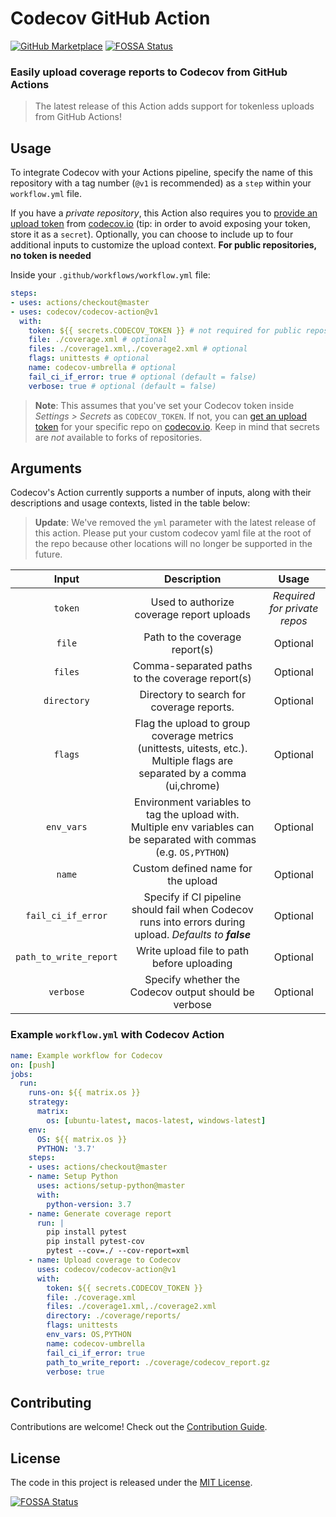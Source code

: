 # Codecov GitHub Action

[![GitHub Marketplace](https://img.shields.io/badge/Marketplace-v1-undefined.svg?logo=github&logoColor=white&style=flat)](https://github.com/marketplace/actions/codecov)
[![FOSSA Status](https://app.fossa.com/api/projects/git%2Bgithub.com%2Fcodecov%2Fcodecov-action.svg?type=shield)](https://app.fossa.com/projects/git%2Bgithub.com%2Fcodecov%2Fcodecov-action?ref=badge_shield)
### Easily upload coverage reports to Codecov from GitHub Actions

>The latest release of this Action adds support for tokenless uploads from GitHub Actions!

## Usage

To integrate Codecov with your Actions pipeline, specify the name of this repository with a tag number (`@v1` is recommended) as a `step` within your `workflow.yml` file.

If you have a *private repository*, this Action also requires you to [provide an upload token](https://docs.codecov.io/docs/frequently-asked-questions#section-where-is-the-repository-upload-token-found-) from [codecov.io](https://www.codecov.io) (tip: in order to avoid exposing your token, store it as a `secret`). Optionally, you can choose to include up to four additional inputs to customize the upload context. **For public repositories, no token is needed**

Inside your `.github/workflows/workflow.yml` file:

```yaml
steps:
- uses: actions/checkout@master
- uses: codecov/codecov-action@v1
  with:
    token: ${{ secrets.CODECOV_TOKEN }} # not required for public repos
    file: ./coverage.xml # optional
    files: ./coverage1.xml,./coverage2.xml # optional
    flags: unittests # optional
    name: codecov-umbrella # optional
    fail_ci_if_error: true # optional (default = false)
    verbose: true # optional (default = false)
```
>**Note**: This assumes that you've set your Codecov token inside *Settings > Secrets* as `CODECOV_TOKEN`. If not, you can [get an upload token](https://docs.codecov.io/docs/frequently-asked-questions#section-where-is-the-repository-upload-token-found-) for your specific repo on [codecov.io](https://www.codecov.io). Keep in mind that secrets are *not* available to forks of repositories.

## Arguments

Codecov's Action currently supports a number of inputs, along with their descriptions and usage contexts, listed in the table below:

>**Update**: We've removed the `yml` parameter with the latest release of this action. Please put your custom codecov yaml file at the root of the repo because other locations will no longer be supported in the future.

| Input  | Description | Usage |
| :---:     |     :---:   |    :---:   |
| `token`  | Used to authorize coverage report uploads  | *Required for private repos* |
| `file`  | Path to the coverage report(s) | Optional
| `files`  | Comma-separated paths to the coverage report(s) | Optional
| `directory` | Directory to search for coverage reports. | Optional
| `flags`  | Flag the upload to group coverage metrics (unittests, uitests, etc.). Multiple flags are separated by a comma (ui,chrome) | Optional
| `env_vars`  | Environment variables to tag the upload with. Multiple env variables can be separated with commas (e.g. `OS,PYTHON`) | Optional
| `name`  | Custom defined name for the upload | Optional
| `fail_ci_if_error`  | Specify if CI pipeline should fail when Codecov runs into errors during upload. *Defaults to **false*** | Optional
| `path_to_write_report` | Write upload file to path before uploading | Optional
| `verbose` | Specify whether the Codecov output should be verbose | Optional

### Example `workflow.yml` with Codecov Action

```yaml
name: Example workflow for Codecov
on: [push]
jobs:
  run:
    runs-on: ${{ matrix.os }}
    strategy:
      matrix:
        os: [ubuntu-latest, macos-latest, windows-latest]
    env:
      OS: ${{ matrix.os }}
      PYTHON: '3.7'
    steps:
    - uses: actions/checkout@master
    - name: Setup Python
      uses: actions/setup-python@master
      with:
        python-version: 3.7
    - name: Generate coverage report
      run: |
        pip install pytest
        pip install pytest-cov
        pytest --cov=./ --cov-report=xml
    - name: Upload coverage to Codecov
      uses: codecov/codecov-action@v1
      with:
        token: ${{ secrets.CODECOV_TOKEN }}
        file: ./coverage.xml
        files: ./coverage1.xml,./coverage2.xml
        directory: ./coverage/reports/
        flags: unittests
        env_vars: OS,PYTHON
        name: codecov-umbrella
        fail_ci_if_error: true
        path_to_write_report: ./coverage/codecov_report.gz
        verbose: true
```
## Contributing

Contributions are welcome! Check out the [Contribution Guide](CONTRIBUTING.md).

## License

The code in this project is released under the [MIT License](LICENSE).


[![FOSSA Status](https://app.fossa.com/api/projects/git%2Bgithub.com%2Fcodecov%2Fcodecov-action.svg?type=large)](https://app.fossa.com/projects/git%2Bgithub.com%2Fcodecov%2Fcodecov-action?ref=badge_large)
